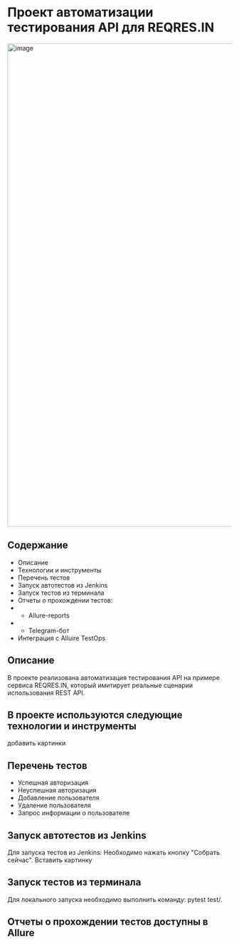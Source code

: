 # Проект автоматизации тестирования API для REQRES.IN
<img width="1087" alt="image" src="https://user-images.githubusercontent.com/109241600/205449027-eb2ebe81-593c-4fb7-b1c3-23468c3f5179.png">

## Содержание
- Описание
- Технологии и инструменты
- Перечень тестов
- Запуск автотестов из Jenkins
- Запуск тестов из терминала
- Отчеты о прохождении тестов:
- - Allure-reports
- - Telegram-бот
- Интеграция с Alluire TestOps


## Описание
В проекте реализована автоматизация тестирования API на примере сервиса REQRES.IN, который имитирует реальные сценарии использования REST API.


## В проекте используются следующие технологии и инструменты
добавить картинки

## Перечень тестов
- Успешная авторизация
- Неуспешная авторизация
- Добавление пользователя
- Удаление пользователя
- Запрос информации о пользователе

## Запуск автотестов из Jenkins
Для запуска тестов из Jenkins:
Необходимо нажать кнопку "Собрать сейчас".
Вставить картинку

## Запуск тестов из терминала
Для локального запуска необходимо выполнить команду:
pytest test/.

## Отчеты о прохождении тестов доступны в Allure









